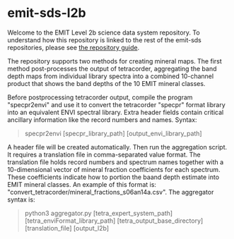 # emit-sds-l2b

Welcome to the EMIT Level 2b science data system repository.  To understand how this repository is linked to the rest of the emit-sds repositories, please see [the repository guide](https://github.jpl.nasa.gov/emit-sds/emit-main/wiki/Repository-Guide).

The repository supports two methods for creating mineral maps.  The first method post-processes the output of tetracorder, aggregating the band depth maps from individual library spectra into a combined 10-channel product that shows the band depths of the 10 EMIT mineral classes. 

Before postprocessing tetracorder output, compile the program "specpr2envi" and use it to convert the tetracorder "specpr" format library into an equivalent ENVI spectral library.  Extra header fields contain critical ancillary information like the record numbers and names. Syntax:
 
> specpr2envi [specpr_library_path] [output_envi_library_path] 

A header file will be created automatically. Then run the aggregation script.  It requires a translation file in comma-separated value format.  The translation file holds record numbers and spectrum names together with a 10-dimensional vector of mineral fraction coefficients for each spectrum.  These coefficients indicate how to portion the baand depth estimate into EMIT mineral classes.  An example of this format is: "convert_tetracorder/mineral_fractions_s06an14a.csv".  The aggregator syntax is: 

> python3 aggregator.py [tetra_expert_system_path] [tetra_enviFormat_library_path] [tetra_output_base_directory] [translation_file] [output_l2b]
